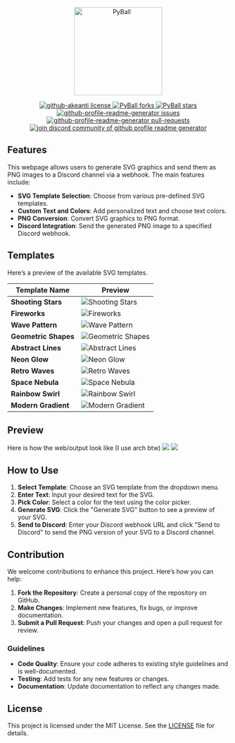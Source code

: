 <p align="center">
    <img alt="PyBall" src="https://media.discordapp.net/attachments/1213837998366396508/1275276552203927703/SVG_2_Embed.png?ex=66c54d57&is=66c3fbd7&hm=de9bcaf5c5bba01d5307e524197d5481614872da87483d710a44bb23ec69ef8c&=&format=webp&quality=lossless&width=1110&height=173" width="200" />
  </a>
</p>

<p align="center">
<a href="https://github.com/akeanti/SVG-2-Embed/blob/main/LICENSE" target="blank">
<img src="https://img.shields.io/github/license/akeanti/PyBall?style=flat-square" alt="github-akeanti license" />
</a>
<a href="https://github.com/akeanti/SVG-2-Embed/fork" target="blank">
<img src="https://img.shields.io/github/forks/akeanti/PyBall?style=flat-square" alt="PyBall forks"/>
</a>
<a href="https://github.com/akeanti/SVG-2-Embed/stargazers" target="blank">
<img src="https://img.shields.io/github/stars/akeanti/SVG-2-Embed?style=flat-square" alt="PyBall stars"/>
</a>
<a href="https://github.com/akeanti/PyBall/issues" target="blank">
<img src="https://img.shields.io/github/issues/akeanti/SVG-2-Embed?style=flat-square" alt="github-profile-readme-generator issues"/>
</a>
<a href="https://github.com/akeanti/PyBall/pulls" target="blank">
<img src="https://img.shields.io/github/issues-pr/akeanti/SVG-2-Embed?style=flat-square" alt="github-profile-readme-generator pull-requests"/>
</a>
<a href="https://discord.gg/A2rQsnQMvy" target="blank">
<img src="https://img.shields.io/discord/1211038749195239434?label=Join%20Community&logo=discord&style=flat-square" alt="join discord community of github profile readme generator"/>
</a>
</p>

## Features

This webpage allows users to generate SVG graphics and send them as PNG images to a Discord channel via a webhook. The main features include:

- **SVG Template Selection**: Choose from various pre-defined SVG templates.
- **Custom Text and Colors**: Add personalized text and choose text colors.
- **PNG Conversion**: Convert SVG graphics to PNG format.
- **Discord Integration**: Send the generated PNG image to a specified Discord webhook.

## Templates

Here’s a preview of the available SVG templates. 

| Template Name     | Preview           |
|-------------------|--------------------|
| **Shooting Stars**  | ![Shooting Stars](path/to/shooting-stars-image.png) |
| **Fireworks**       | ![Fireworks](path/to/fireworks-image.png) |
| **Wave Pattern**    | ![Wave Pattern](path/to/wave-pattern-image.png) |
| **Geometric Shapes**| ![Geometric Shapes](path/to/geometric-shapes-image.png) |
| **Abstract Lines**  | ![Abstract Lines](path/to/abstract-lines-image.png) |
| **Neon Glow**       | ![Neon Glow](path/to/neon-glow-image.png) |
| **Retro Waves**     | ![Retro Waves](path/to/retro-waves-image.png) |
| **Space Nebula**    | ![Space Nebula](path/to/space-nebula-image.png) |
| **Rainbow Swirl**   | ![Rainbow Swirl](path/to/rainbow-swirl-image.png) |
| **Modern Gradient** | ![Modern Gradient](path/to/modern-gradient-image.png) |

## Preview

Here is how the web/output look like (I use arch btw)
<img src="https://media.discordapp.net/attachments/1256943916758990948/1275330394002296843/image.png?ex=66c57f7c&is=66c42dfc&hm=3f0d8bdde469603ae1f799afd6ca6aa3cff47d47cf0399b9470060e38055745e&=&format=webp&quality=lossless&width=940&height=528" />
<img src="https://media.discordapp.net/attachments/1256943916758990948/1275330856134901760/image.png?ex=66c57fea&is=66c42e6a&hm=d45babcaf3d03cc774b9829866380a90b69a5a1f6d23534494c472faabb50630&=&format=webp&quality=lossless&width=940&height=528" />

## How to Use

1. **Select Template**: Choose an SVG template from the dropdown menu.
2. **Enter Text**: Input your desired text for the SVG.
3. **Pick Color**: Select a color for the text using the color picker.
4. **Generate SVG**: Click the "Generate SVG" button to see a preview of your SVG.
5. **Send to Discord**: Enter your Discord webhook URL and click "Send to Discord" to send the PNG version of your SVG to a Discord channel.

## Contribution

We welcome contributions to enhance this project. Here’s how you can help:

1. **Fork the Repository**: Create a personal copy of the repository on GitHub.
2. **Make Changes**: Implement new features, fix bugs, or improve documentation.
3. **Submit a Pull Request**: Push your changes and open a pull request for review.

### Guidelines

- **Code Quality**: Ensure your code adheres to existing style guidelines and is well-documented.
- **Testing**: Add tests for any new features or changes.
- **Documentation**: Update documentation to reflect any changes made.

## License

This project is licensed under the MIT License. See the [LICENSE](LICENSE) file for details.
